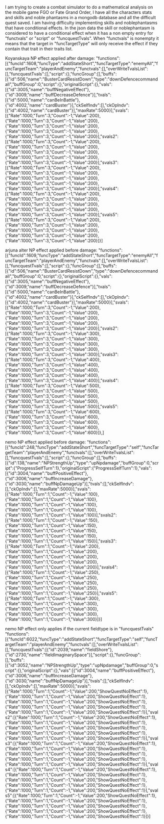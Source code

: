I am trying to create a combat simulator to do a mathematical analysis on the mobile game FGO or Fate Grand Order, I have all the characters stats and skills and noble phantasms in a mongodb database and all the difficult quest saved. I am having difficulty implementing skills and noblephantasms that have conditional effects. In the json data the skill or noblephantasm is considered to have a conditional effect when it has a non empty entry for "functvals" or "script" or "funcquestTvals". When "functvals" is nonempty it means that the target in "funcTargetType" will only receive the effect if they contain that trait in their traits list. 



Koyanskaya NP effect applied after damage:
"functions":[{"funcId":1608,"funcType":"addStateShort","funcTargetType":"enemyAll","funcTargetTeam":"playerAndEnemy","functvals":[],"overWriteTvalsList":[],"funcquestTvals":[],"script":{},"funcGroup":[],"buffs":[{"id":506,"name":"BusterCardResistDown","type":"downDefencecommandall","buffGroup":0,"script":{},"originalScript":{},"vals":[{"id":3005,"name":"buffNegativeEffect"},{"id":3009,"name":"buffDecreaseDefence"}],"tvals":[{"id":5000,"name":"canBeInBattle"},{"id":4002,"name":"cardBuster"}],"ckSelfIndv":[],"ckOpIndv":[{"id":4002,"name":"cardBuster"}],"maxRate":5000}],"svals":[{"Rate":1000,"Turn":3,"Count":-1,"Value":200},{"Rate":1000,"Turn":3,"Count":-1,"Value":200},{"Rate":1000,"Turn":3,"Count":-1,"Value":200},{"Rate":1000,"Turn":3,"Count":-1,"Value":200},{"Rate":1000,"Turn":3,"Count":-1,"Value":200}],"svals2":[{"Rate":1000,"Turn":3,"Count":-1,"Value":200},{"Rate":1000,"Turn":3,"Count":-1,"Value":200},{"Rate":1000,"Turn":3,"Count":-1,"Value":200},{"Rate":1000,"Turn":3,"Count":-1,"Value":200},{"Rate":1000,"Turn":3,"Count":-1,"Value":200}],"svals3":[{"Rate":1000,"Turn":3,"Count":-1,"Value":200},{"Rate":1000,"Turn":3,"Count":-1,"Value":200},{"Rate":1000,"Turn":3,"Count":-1,"Value":200},{"Rate":1000,"Turn":3,"Count":-1,"Value":200},{"Rate":1000,"Turn":3,"Count":-1,"Value":200}],"svals4":[{"Rate":1000,"Turn":3,"Count":-1,"Value":200},{"Rate":1000,"Turn":3,"Count":-1,"Value":200},{"Rate":1000,"Turn":3,"Count":-1,"Value":200},{"Rate":1000,"Turn":3,"Count":-1,"Value":200},{"Rate":1000,"Turn":3,"Count":-1,"Value":200}],"svals5":[{"Rate":1000,"Turn":3,"Count":-1,"Value":200},{"Rate":1000,"Turn":3,"Count":-1,"Value":200},{"Rate":1000,"Turn":3,"Count":-1,"Value":200},{"Rate":1000,"Turn":3,"Count":-1,"Value":200},{"Rate":1000,"Turn":3,"Count":-1,"Value":200}]}]

arjuna alter NP effect applied before damage:
"functions":[{"funcId":1609,"funcType":"addStateShort","funcTargetType":"enemyAll","funcTargetTeam":"playerAndEnemy","functvals":[],"overWriteTvalsList":[],"funcquestTvals":[],"script":{},"funcGroup":[],"buffs":[{"id":506,"name":"BusterCardResistDown","type":"downDefencecommandall","buffGroup":0,"script":{},"originalScript":{},"vals":[{"id":3005,"name":"buffNegativeEffect"},{"id":3009,"name":"buffDecreaseDefence"}],"tvals":[{"id":5000,"name":"canBeInBattle"},{"id":4002,"name":"cardBuster"}],"ckSelfIndv":[],"ckOpIndv":[{"id":4002,"name":"cardBuster"}],"maxRate":5000}],"svals":[{"Rate":1000,"Turn":3,"Count":-1,"Value":200},{"Rate":1000,"Turn":3,"Count":-1,"Value":200},{"Rate":1000,"Turn":3,"Count":-1,"Value":200},{"Rate":1000,"Turn":3,"Count":-1,"Value":200},{"Rate":1000,"Turn":3,"Count":-1,"Value":200}],"svals2":[{"Rate":1000,"Turn":3,"Count":-1,"Value":300},{"Rate":1000,"Turn":3,"Count":-1,"Value":300},{"Rate":1000,"Turn":3,"Count":-1,"Value":300},{"Rate":1000,"Turn":3,"Count":-1,"Value":300},{"Rate":1000,"Turn":3,"Count":-1,"Value":300}],"svals3":[{"Rate":1000,"Turn":3,"Count":-1,"Value":400},{"Rate":1000,"Turn":3,"Count":-1,"Value":400},{"Rate":1000,"Turn":3,"Count":-1,"Value":400},{"Rate":1000,"Turn":3,"Count":-1,"Value":400},{"Rate":1000,"Turn":3,"Count":-1,"Value":400}],"svals4":[{"Rate":1000,"Turn":3,"Count":-1,"Value":500},{"Rate":1000,"Turn":3,"Count":-1,"Value":500},{"Rate":1000,"Turn":3,"Count":-1,"Value":500},{"Rate":1000,"Turn":3,"Count":-1,"Value":500},{"Rate":1000,"Turn":3,"Count":-1,"Value":500}],"svals5":[{"Rate":1000,"Turn":3,"Count":-1,"Value":600},{"Rate":1000,"Turn":3,"Count":-1,"Value":600},{"Rate":1000,"Turn":3,"Count":-1,"Value":600},{"Rate":1000,"Turn":3,"Count":-1,"Value":600},{"Rate":1000,"Turn":3,"Count":-1,"Value":600}]},]

nemo NP effect applied before damage:
"functions":[{"funcId":248,"funcType":"addStateShort","funcTargetType":"self","funcTargetTeam":"playerAndEnemy","functvals":[],"overWriteTvalsList":[],"funcquestTvals":[],"script":{},"funcGroup":[],"buffs":[{"id":138,"name":"NPStrengthUp","type":"upNpdamage","buffGroup":0,"script":{"ProgressSelfTurn":1},"originalScript":{"ProgressSelfTurn":1},"vals":[{"id":3004,"name":"buffPositiveEffect"},{"id":3006,"name":"buffIncreaseDamage"},{"id":3030,"name":"buffNpDamageUp"}],"tvals":[],"ckSelfIndv":[],"ckOpIndv":[],"maxRate":5000}],"svals":[{"Rate":1000,"Turn":1,"Count":-1,"Value":100},{"Rate":1000,"Turn":1,"Count":-1,"Value":100},{"Rate":1000,"Turn":1,"Count":-1,"Value":100},{"Rate":1000,"Turn":1,"Count":-1,"Value":100},{"Rate":1000,"Turn":1,"Count":-1,"Value":100}],"svals2":[{"Rate":1000,"Turn":1,"Count":-1,"Value":150},{"Rate":1000,"Turn":1,"Count":-1,"Value":150},{"Rate":1000,"Turn":1,"Count":-1,"Value":150},{"Rate":1000,"Turn":1,"Count":-1,"Value":150},{"Rate":1000,"Turn":1,"Count":-1,"Value":150}],"svals3":[{"Rate":1000,"Turn":1,"Count":-1,"Value":200},{"Rate":1000,"Turn":1,"Count":-1,"Value":200},{"Rate":1000,"Turn":1,"Count":-1,"Value":200},{"Rate":1000,"Turn":1,"Count":-1,"Value":200},{"Rate":1000,"Turn":1,"Count":-1,"Value":200}],"svals4":[{"Rate":1000,"Turn":1,"Count":-1,"Value":250},{"Rate":1000,"Turn":1,"Count":-1,"Value":250},{"Rate":1000,"Turn":1,"Count":-1,"Value":250},{"Rate":1000,"Turn":1,"Count":-1,"Value":250},{"Rate":1000,"Turn":1,"Count":-1,"Value":250}],"svals5":[{"Rate":1000,"Turn":1,"Count":-1,"Value":300},{"Rate":1000,"Turn":1,"Count":-1,"Value":300},{"Rate":1000,"Turn":1,"Count":-1,"Value":300},{"Rate":1000,"Turn":1,"Count":-1,"Value":300},{"Rate":1000,"Turn":1,"Count":-1,"Value":300}]}]

nemo NP effect only applies if the current fieldtype is in "funcquestTvals" 
"functions":[{"funcId":6022,"funcType":"addStateShort","funcTargetType":"self","funcTargetTeam":"playerAndEnemy","functvals":[],"overWriteTvalsList":[],"funcquestTvals":[{"id":2039,"name":"fieldShore"},{"id":2730,"name":"fieldImaginarySpace"}],"script":{},"funcGroup":[],"buffs":[{"id":3052,"name":"NPStrengthUp","type":"upNpdamage","buffGroup":0,"script":{},"originalScript":{},"vals":[{"id":3004,"name":"buffPositiveEffect"},{"id":3006,"name":"buffIncreaseDamage"},{"id":3030,"name":"buffNpDamageUp"}],"tvals":[],"ckSelfIndv":[],"ckOpIndv":[],"maxRate":5000}],"svals":[{"Rate":1000,"Turn":1,"Count":-1,"Value":200,"ShowQuestNoEffect":1},{"Rate":1000,"Turn":1,"Count":-1,"Value":200,"ShowQuestNoEffect":1},{"Rate":1000,"Turn":1,"Count":-1,"Value":200,"ShowQuestNoEffect":1},{"Rate":1000,"Turn":1,"Count":-1,"Value":200,"ShowQuestNoEffect":1},{"Rate":1000,"Turn":1,"Count":-1,"Value":200,"ShowQuestNoEffect":1}],"svals2":[{"Rate":1000,"Turn":1,"Count":-1,"Value":200,"ShowQuestNoEffect":1},{"Rate":1000,"Turn":1,"Count":-1,"Value":200,"ShowQuestNoEffect":1},{"Rate":1000,"Turn":1,"Count":-1,"Value":200,"ShowQuestNoEffect":1},{"Rate":1000,"Turn":1,"Count":-1,"Value":200,"ShowQuestNoEffect":1},{"Rate":1000,"Turn":1,"Count":-1,"Value":200,"ShowQuestNoEffect":1}],"svals3":[{"Rate":1000,"Turn":1,"Count":-1,"Value":200,"ShowQuestNoEffect":1},{"Rate":1000,"Turn":1,"Count":-1,"Value":200,"ShowQuestNoEffect":1},{"Rate":1000,"Turn":1,"Count":-1,"Value":200,"ShowQuestNoEffect":1},{"Rate":1000,"Turn":1,"Count":-1,"Value":200,"ShowQuestNoEffect":1},{"Rate":1000,"Turn":1,"Count":-1,"Value":200,"ShowQuestNoEffect":1}],"svals4":[{"Rate":1000,"Turn":1,"Count":-1,"Value":200,"ShowQuestNoEffect":1},{"Rate":1000,"Turn":1,"Count":-1,"Value":200,"ShowQuestNoEffect":1},{"Rate":1000,"Turn":1,"Count":-1,"Value":200,"ShowQuestNoEffect":1},{"Rate":1000,"Turn":1,"Count":-1,"Value":200,"ShowQuestNoEffect":1},{"Rate":1000,"Turn":1,"Count":-1,"Value":200,"ShowQuestNoEffect":1}],"svals5":[{"Rate":1000,"Turn":1,"Count":-1,"Value":200,"ShowQuestNoEffect":1},{"Rate":1000,"Turn":1,"Count":-1,"Value":200,"ShowQuestNoEffect":1},{"Rate":1000,"Turn":1,"Count":-1,"Value":200,"ShowQuestNoEffect":1},{"Rate":1000,"Turn":1,"Count":-1,"Value":200,"ShowQuestNoEffect":1},{"Rate":1000,"Turn":1,"Count":-1,"Value":200,"ShowQuestNoEffect":1}]}]